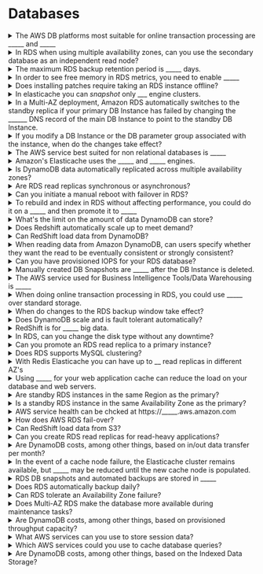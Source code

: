 # Databases 

<details>
<summary>The AWS DB platforms most suitable for online transaction processing are _____ and _____</summary>
RDS and DynamoDB
<br></details>

<details>
<summary>In RDS when using multiple availability zones, can you use the secondary database as an independent read node?</summary>
No
<br></details>

<details>
<summary>The maximum RDS backup retention period is _____ days.</summary>
35 Days
<br></details>

<details>
<summary>In order to see free memory in RDS metrics, you need to enable _____</summary>
Enhanced monitoring
<br></details>

<details>
<summary>Does installing patches require taking an RDS instance offline?</summary>
Yes
<br></details>

<details>
<summary>In elasticache you can <i>snapshot</i> only ___ engine clusters.</summary>
Redis
<br></details>

<details>
<summary>In a Multi-AZ deployment, Amazon RDS automatically switches to the standby replica if your primary DB Instance has failed by changing the ______ DNS record of the main DB Instance to point to the standby DB Instance.</summary>
CNAME
<br></details>

<details>
<summary>If you modify a DB Instance or the DB parameter group associated with the instance, when do the changes take effect?</summary>
After reboot
<br></details>

<details>
<summary>The AWS service best suited for non relational databases is _____</summary>
DynamoDB
<br></details>

<details>
<summary>Amazon's Elasticache uses the _____ and _____ engines.</summary>
Redis &amp; Memcached
<br></details>

<details>
<summary>Is DynamoDB data automatically replicated across multiple availability zones?</summary>
Yes
<br></details>

<details>
<summary>Are RDS read replicas synchronous or asynchronous?</summary>
Asynchronous
<br></details>

<details>
<summary>Can you initiate a manual reboot with failover in RDS?</summary>
Yes
<br></details>

<details>
<summary>To rebuild and index in RDS without affecting performance, you could do it on a _____ and then promote it to _____</summary>
read replica
primary
<br></details>

<details>
<summary>What's the limit on the amount of data&nbsp;DynamoDB can store?</summary>
None
<br></details>

<details>
<summary>Does Redshift automatically scale up to meet demand?</summary>
No
<br></details>

<details>
<summary>Can RedShift load data from DynamoDB?</summary>
Yes
<br></details>

<details>
<summary>When reading data from Amazon DynamoDB, can users specify whether they want the read to be eventually consistent or strongly consistent?</summary>
Yes
<br></details>

<details>
<summary>Can you have provisioned IOPS for your RDS database?</summary>
Yes
<br></details>

<details>
<summary>Manually created DB Snapshots are _____ after the DB Instance is deleted.</summary>
retained
<br></details>

<details>
<summary>The AWS service used for Business Intelligence Tools/Data Warehousing is _____</summary>
Redshift
<br></details>

<details>
<summary>When doing online transaction processing in RDS, you could use _____ over standard storage.</summary>
provisoned IOPS&nbsp;
<br></details>

<details>
<summary>When do changes to the RDS backup window take effect?</summary>
Immediately
<br></details>

<details>
<summary>Does DynamoDB scale and is fault tolerant automatically?</summary>
Yes
<br></details>

<details>
<summary>RedShift is for _____ big data.</summary>
Data warehousing
<br></details>

<details>
<summary>In RDS, can you change the disk type without any downtime?</summary>
Yes - if multi-AZ.
<br></details>

<details>
<summary>Can you promote an RDS read replica to a primary instance?</summary>
Yes
<br></details>

<details>
<summary>Does RDS supports MySQL clustering?</summary>
No
<br></details>

<details>
<summary>With Redis Elasticache you can have up to __ read replicas in different AZ's</summary>
5
<br></details>

<details>
<summary>Using _____ for your web application cache can reduce the load on your database and web servers.</summary>
Elasticache&nbsp;
<br></details>

<details>
<summary>Are standby RDS instances in the same Region as the primary?</summary>
Yes
<br></details>

<details>
<summary>Is a standby RDS instance in the same Availability Zone as the primary?</summary>
No
<br></details>

<details>
<summary>AWS service health can be chcked at https://_____.aws.amazon.com</summary>
https://status.aws.amazon.com
<br></details>

<details>
<summary>How does AWS RDS fail-over?</summary>
Route 53 changes the DNS
<br></details>

<details>
<summary>Can RedShift load data from S3?</summary>
Yes
<br></details>

<details>
<summary>Can you create RDS read replicas for read-heavy applications?</summary>
Yes
<br></details>

<details>
<summary>Are DynamoDB costs, among other things, based on in/out data transfer per month?</summary>
Yes
<br></details>

<details>
<summary>In the event of a cache node failure, the Elasticache&nbsp;cluster remains available, but _____ may be reduced until the new cache node is populated.</summary>
performance
<br></details>

<details>
<summary>RDS DB snapshots and automated backups are stored in _____</summary>
S3
<br></details>

<details>
<summary>Does RDS automatically backup daily?</summary>
Yes
<br></details>

<details>
<summary>Can RDS tolerate an Availability Zone failure?</summary>
Yes if deployed Multi-AZ.
<br></details>

<details>
<summary>Does Multi-AZ RDS make the database more available during maintenance tasks?</summary>
Yes
<br></details>

<details>
<summary>Are DynamoDB costs, among other things, based on provisioned throughput capacity?</summary>
Yes
<br></details>

<details>
<summary>What AWS services can you use to store session data?</summary>
RDS, DynamoDB &amp; Elasticache.
<br></details>

<details>
<summary>Which AWS services could you use to cache database queries?</summary>
CloudFront
Amazon Elastic Cloud
<br></details>

<details>
<summary>Are DynamoDB costs, among other things, based on the Indexed Data Storage?</summary>
Yes
<br></details>

